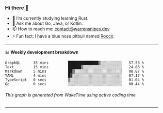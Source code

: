### Hi there 👋

- 🌱 I’m currently studying learning Rust.
- 💬 Ask me about Go, Java, or Kotlin.
- 📫 How to reach me: contact@warrensnipes.dev
- ⚡ Fun fact: I have a blue nose pitbull named [Rocco](https://i.imgur.com/iLsSCKu.jpg).

-------

📊 **Weekly development breakdown**
<!--START_SECTION:waka-->

```text
GraphQL      35 mins         ██████████████▒░░░░░░░░░░   57.53 %
Text         15 mins         ██████▒░░░░░░░░░░░░░░░░░░   24.86 %
Markdown     5 mins          ██▒░░░░░░░░░░░░░░░░░░░░░░   08.87 %
YAML         4 mins          █▓░░░░░░░░░░░░░░░░░░░░░░░   07.17 %
TypeScript   0 secs          ▒░░░░░░░░░░░░░░░░░░░░░░░░   01.04 %
Go           0 secs          ░░░░░░░░░░░░░░░░░░░░░░░░░   00.44 %
```

<!--END_SECTION:waka-->
###### *This graph is generated from WakeTime using active coding time*
-------
